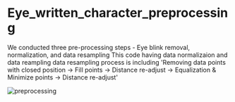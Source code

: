 # Eye_written_character_preprocessing

We conducted three pre-processing steps - Eye blink removal, normalization, and data resampling
This code having data normalizaion and data reampling
data resampling process is including 'Removing data points with closed position -> Fill points -> Distance re-adjust -> Equalization & Minimize points -> Distance re-adjust'

![preprocessing](https://user-images.githubusercontent.com/48580174/137443414-b34f5afb-d677-44f3-b6da-d8a98243805a.png)
